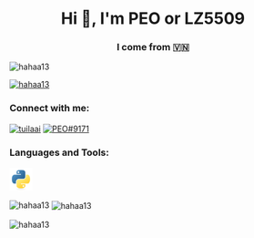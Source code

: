 <h1 align="center">Hi 👋, I'm PEO or LZ5509</h1>
<h3 align="center">I come from 🇻🇳</h3>

<p align="left"> <img src="https://komarev.com/ghpvc/?username=hahaa13&label=Profile%20views&color=52d6fc&style=plastic" alt="hahaa13" /> </p>

<p align="left"> <a href="https://github.com/ryo-ma/github-profile-trophy"><img src="https://github-profile-trophy.vercel.app/?username=hahaa13" alt="hahaa13" /></a> </p>

<h3 align="left">Connect with me:</h3>
<p align="left">
<a href="https://fb.com/tuilaai" target="blank"><img align="center" src="https://raw.githubusercontent.com/rahuldkjain/github-profile-readme-generator/master/src/images/icons/Social/facebook.svg" alt="tuilaai" height="30" width="40" /></a>
<a href="https://discord.gg/PEO#9171" target="blank"><img align="center" src="https://raw.githubusercontent.com/rahuldkjain/github-profile-readme-generator/master/src/images/icons/Social/discord.svg" alt="PEO#9171" height="30" width="40" /></a>
</p>

<h3 align="left">Languages and Tools:</h3>
<p align="left"> <a href="https://www.python.org" target="_blank" rel="noreferrer"> <img src="https://raw.githubusercontent.com/devicons/devicon/master/icons/python/python-original.svg" alt="python" width="40" height="40"/> </a> </p>

<p><img align="left" src="https://github-readme-stats.vercel.app/api/top-langs?username=hahaa13&show_icons=true&theme=dark&locale=vi&layout=compact" alt="hahaa13" /></p>

<p>&nbsp;<img align="center" src="https://github-readme-stats.vercel.app/api?username=hahaa13&show_icons=true&theme=dark&locale=vi" alt="hahaa13" /></p>

<p><img align="center" src="https://github-readme-streak-stats.herokuapp.com/?user=hahaa13&theme=dark" alt="hahaa13" /></p>
